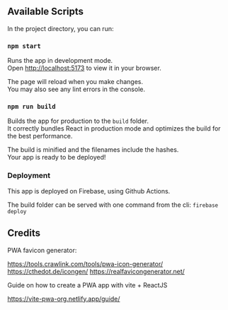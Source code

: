 
## Available Scripts

In the project directory, you can run:

### `npm start`

Runs the app in development mode.\
Open [http://localhost:5173](http://localhost:5173) to view it in your browser.

The page will reload when you make changes.\
You may also see any lint errors in the console.


### `npm run build`

Builds the app for production to the `build` folder.\
It correctly bundles React in production mode and optimizes the build for the best performance.

The build is minified and the filenames include the hashes.\
Your app is ready to be deployed!


### Deployment

This app is deployed on Firebase, using Github Actions.

The build folder can be served with one command from the cli: `firebase deploy`


## Credits

PWA favicon generator:

https://tools.crawlink.com/tools/pwa-icon-generator/
https://cthedot.de/icongen/
https://realfavicongenerator.net/

Guide on how to create a PWA app with vite + ReactJS

https://vite-pwa-org.netlify.app/guide/
